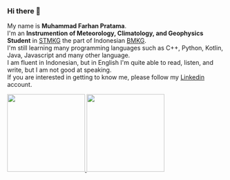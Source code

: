 ### Hi there 👋

My name is **Muhammad Farhan Pratama**.\
I'm an **Instrumention of Meteorology, Climatology, and Geophysics Student** in [STMKG](https://stmkg.ac.id/) the part of Indonesian [BMKG](https://www.bmkg.go.id/).\
I'm still learning many programming languages such as C++, Python, Kotlin, Java, Javascript and many other language.\
I am fluent in Indonesian, but in English I'm quite able to read, listen, and write, but I am not good at speaking.\
If you are interested in getting to know me, please follow my [Linkedin](https://www.linkedin.com/in/farhan-pratama-275299194/) account.

<p align="left">
<a href="https://github.com/umbat">
  <img height="180em" src="https://github-readme-stats-eight-theta.vercel.app/api username=gilangadhan&show_icons=true&theme=algolia&include_all_commits=true&count_private=true"/>
  <img height="180em" src="https://github-readme-stats-eight-theta.vercel.app/api/top-langs/?username=gilangadhan&layout=compact&langs_count=8&theme=algolia"/>
</a>
</p>

<!--
**umbat/umbat** is a ✨ _special_ ✨ repository because its `README.md` (this file) appears on your GitHub profile.

Here are some ideas to get you started:

- 🔭 I’m currently working on ...
- 🌱 I’m currently learning ...
- 👯 I’m looking to collaborate on ...
- 🤔 I’m looking for help with ...
- 💬 Ask me about ...
- 📫 How to reach me: ...
- 😄 Pronouns: ...
- ⚡ Fun fact: ...
-->
